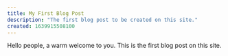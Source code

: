 ```yaml
---
title: My First Blog Post
description: "The first blog post to be created on this site."
created: 1639915508100
---
```


Hello people, a warm welcome to you. This is the first blog post on this site.
